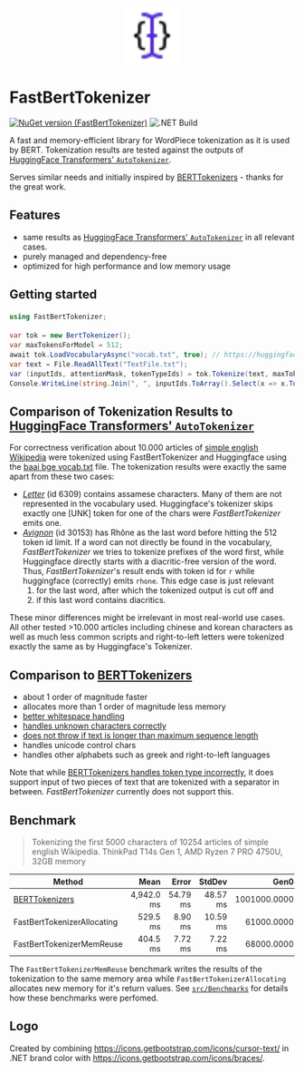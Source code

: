 <p align="center">
  <a href="https://www.nuget.org/packages/FastBertTokenizer/">
    <img
      alt="FastBertTokenizer logo"
      src="logo.svg"
      width="100"
    />
  </a>
</p>

# FastBertTokenizer

[![NuGet version (FastBertTokenizer)](https://img.shields.io/nuget/v/FastBertTokenizer.svg?style=flat)](https://www.nuget.org/packages/FastBertTokenizer/)
![.NET Build](https://github.com/georg-jung/FastBertTokenizer/actions/workflows/ci.yml/badge.svg)

A fast and memory-efficient library for WordPiece tokenization as it is used by BERT. Tokenization results are tested against the outputs of [HuggingFace Transformers' `AutoTokenizer`](https://huggingface.co/docs/transformers/v4.33.0/en/model_doc/auto#transformers.AutoTokenizer).

Serves similar needs and initially inspired by [BERTTokenizers](https://github.com/NMZivkovic/BertTokenizers) - thanks for the great work.

## Features

* same results as [HuggingFace Transformers' `AutoTokenizer`](https://huggingface.co/docs/transformers/v4.33.0/en/model_doc/auto#transformers.AutoTokenizer) in all relevant cases.
* purely managed and dependency-free
* optimized for high performance and low memory usage

## Getting started

```csharp
using FastBertTokenizer;

var tok = new BertTokenizer();
var maxTokensForModel = 512;
await tok.LoadVocabularyAsync("vocab.txt", true); // https://huggingface.co/BAAI/bge-small-en/blob/main/vocab.txt
var text = File.ReadAllText("TextFile.txt");
var (inputIds, attentionMask, tokenTypeIds) = tok.Tokenize(text, maxTokensForModel);
Console.WriteLine(string.Join(", ", inputIds.ToArray().Select(x => x.ToString())));
```

## Comparison of Tokenization Results to [HuggingFace Transformers' `AutoTokenizer`](https://huggingface.co/docs/transformers/v4.33.0/en/model_doc/auto#transformers.AutoTokenizer)

For correctness verification about 10.000 articles of [simple english Wikipedia](https://simple.wikipedia.org/wiki/Main_Page) were tokenized using FastBertTokenizer and Huggingface using the [baai bge vocab.txt](https://huggingface.co/BAAI/bge-small-en/blob/main/vocab.txt) file. The tokenization results were exactly the same apart from these two cases:

* [*Letter*](https://simple.wikipedia.org/wiki/Letter) (id 6309) contains assamese characters. Many of them are not represented in the vocabulary used. Huggingface's tokenizer skips exactly one [UNK] token for one of the chars were *FastBertTokenizer* emits one.
* [*Avignon*](https://simple.wikipedia.org/wiki/Avignon) (id 30153) has Rhône as the last word before hitting the 512 token id limit. If a word can not directly be found in the vocabulary, *FastBertTokenizer* we tries to tokenize prefixes of the word first, while Huggingface directly starts with a diacritic-free version of the word. Thus, *FastBertTokenizer*'s result ends with token id for `r` while huggingface (correctly) emits `rhone`. This edge case is just relevant
    1. for the last word, after which the tokenized output is cut off and
    2. if this last word contains diacritics.

These minor differences might be irrelevant in most real-world use cases. All other tested >10.000 articles including chinese and korean characters as well as much less common scripts and right-to-left letters were tokenized exactly the same as by Huggingface's Tokenizer.

## Comparison to [BERTTokenizers](https://github.com/NMZivkovic/BertTokenizers)

* about 1 order of magnitude faster
* allocates more than 1 order of magnitude less memory
* [better whitespace handling](https://github.com/NMZivkovic/BertTokenizers/issues/24)
* [handles unknown characters correctly](https://github.com/NMZivkovic/BertTokenizers/issues/26)
* [does not throw if text is longer than maximum sequence length](https://github.com/NMZivkovic/BertTokenizers/issues/18)
* handles unicode control chars
* handles other alphabets such as greek and right-to-left languages

Note that while [BERTTokenizers handles token type incorrectly](https://github.com/NMZivkovic/BertTokenizers/issues/18), it does support input of two pieces of text that are tokenized with a separator in between. *FastBertTokenizer* currently does not support this.

## Benchmark

> Tokenizing the first 5000 characters of 10254 articles of simple english Wikipedia.
> ThinkPad T14s Gen 1, AMD Ryzen 7 PRO 4750U, 32GB memory

| Method                      | Mean       | Error    | StdDev   | Gen0         | Gen1       | Gen2      | Allocated  |
|---------------------------- |-----------:|---------:|---------:|-------------:|-----------:|----------:|-----------:|
| [BERTTokenizers](https://github.com/NMZivkovic/BertTokenizers)                    | 4,942.0 ms | 54.79 ms | 48.57 ms | 1001000.0000 | 95000.0000 | 4000.0000 | 5952.43 MB |
| FastBertTokenizerAllocating |   529.5 ms |  8.90 ms | 10.59 ms |   61000.0000 | 31000.0000 | 2000.0000 |  350.75 MB |
| FastBertTokenizerMemReuse   |   404.5 ms |  7.72 ms |  7.22 ms |   68000.0000 |          - |         - |  136.83 MB |

The `FastBertTokenizerMemReuse` benchmark writes the results of the tokenization to the same memory area while `FastBertTokenizerAllocating` allocates new memory for it's return values. See [`src/Benchmarks`](/src/Benchmarks/) for details how these benchmarks were perfomed.

## Logo

Created by combining <https://icons.getbootstrap.com/icons/cursor-text/> in .NET brand color with <https://icons.getbootstrap.com/icons/braces/>.
